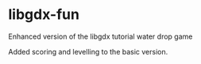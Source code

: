 # libgdx-fun
Enhanced version of the libgdx tutorial water drop game

Added scoring and levelling to the basic version.
